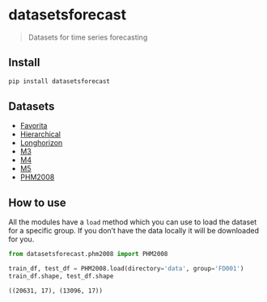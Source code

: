 # datasetsforecast

> Datasets for time series forecasting

## Install

``` sh
pip install datasetsforecast
```

## Datasets

- [Favorita](https://nixtlaverse.nixtla.io/datasetsforecast/favorita)
- [Hierarchical](https://nixtlaverse.nixtla.io/datasetsforecast/hierarchical)
- [Longhorizon](https://nixtlaverse.nixtla.io/datasetsforecast/long_horizon)
- [M3](https://nixtlaverse.nixtla.io/datasetsforecast/m3)
- [M4](https://nixtlaverse.nixtla.io/datasetsforecast/m4)
- [M5](https://nixtlaverse.nixtla.io/datasetsforecast/m5)
- [PHM2008](https://nixtlaverse.nixtla.io/datasetsforecast/phm2008)

## How to use

All the modules have a `load` method which you can use to load the
dataset for a specific group. If you don’t have the data locally it will
be downloaded for you.

``` python
from datasetsforecast.phm2008 import PHM2008
```

``` python
train_df, test_df = PHM2008.load(directory='data', group='FD001')
train_df.shape, test_df.shape
```

    ((20631, 17), (13096, 17))

